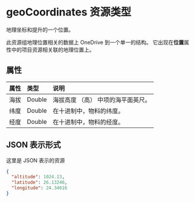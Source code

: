 # <a name="geocoordinates-resource-type"></a>geoCoordinates 资源类型

地理坐标和提升的一个位置。

此资源组地理位置相关的数据上 OneDrive 到一个单一的结构。 它出现在**位置**属性中的项目资源相关联的地理位置上。


## <a name="properties"></a>属性

| 属性  | 类型   | 说明                                                    |
|:----------|:-------|:---------------------------------------------------------------|
| 海拔  | Double | 海拔高度 （高） 中项的海平面英尺。 |
| 纬度  | Double | 在十进制中，物料的纬度。                        |
| 经度 | Double | 在十进制中，物料的经度。                       |

## <a name="json-representation"></a>JSON 表示形式

这里是 JSON 表示的资源

<!-- {
  "blockType": "resource",
  "optionalProperties": [

  ],
  "@odata.type": "microsoft.graph.geoCoordinates"
}-->

```json
{
  "altitude": 1024.13,
  "latitude": 26.13246,
  "longitude": 24.34616
}

```

<!-- uuid: 8fcb5dbc-d5aa-4681-8e31-b001d5168d79
2015-10-25 14:57:30 UTC -->
<!-- {
  "type": "#page.annotation",
  "description": "geoCoordinates resource",
  "keywords": "",
  "section": "documentation",
  "tocPath": ""
}-->
